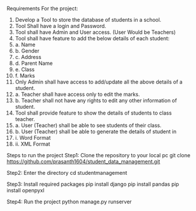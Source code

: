 Requirements For the project:
1.	Develop a Tool to store the database of students in a school.
2.	Tool Shall have a login and Password.
3.	Tool shall have Admin and User access. (User Would be Teachers)
4.	Tool shall have feature to add the below details of each student:
5.	a.	Name
6.	b.	Gender
7.	c.	Address
8.	d.	Parent Name
9.	e.	Class
10.	f.	Marks
11.	Only Admin shall have access to add/update all the above details of a student.
12.	a.	Teacher shall have access only to edit the marks.
13.	b.	Teacher shall not have any rights to edit any other information of student.
14.	Tool shall provide feature to show the details of students to class teacher.
15.	a.	User (Teacher) shall be able to see students of their class.
16.	b.	User (Teacher) shall be able to generate the details of student in
17.	i.	Word Format
18.	ii.	XML Format


Steps to run the project
Step1: Clone the repository to your local pc
git clone https://github.com/prasanth1604/student_data_management.git

Step2: Enter the directory
cd studentmanagement

Step3: Install required packages
pip install django
pip install pandas
pip install openpyxl

Step4: Run the project
python manage.py runserver

